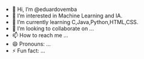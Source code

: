 - 👋 Hi, I’m @eduardovemba
- 👀 I’m interested in Machine Learning and IA.
- 🌱 I’m currently learning C,Java,Python,HTML,CSS.
- 💞️ I’m looking to collaborate on ...
- 📫 How to reach me ...
- 😄 Pronouns: ...
- ⚡ Fun fact: ...

<!---
eduardovemba/eduardovemba is a ✨ special ✨ repository because its `README.md` (this file) appears on your GitHub profile.
You can click the Preview link to take a look at your changes.
--->
